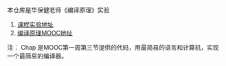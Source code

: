 本仓库是华保健老师《编译原理》实验

1. [课程实验地址](http://staff.ustc.edu.cn/~bjhua/courses/compiler/2014/)
2. [编译原理MOOC地址](https://mooc.study.163.com/learn/1000002001?tid=2403042006#/learn/announce)

注： Chap 是MOOC第一周第三节提供的代码，用最简易的语言和计算机，实现一个最简易的编译器。

